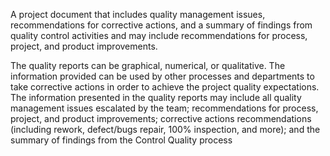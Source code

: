 A project document that includes quality management issues, recommendations for corrective actions, 
and a summary of findings from quality control activities and may include recommendations for process, project, and 
product improvements.

The quality reports can be graphical, numerical, or qualitative. The information provided can be used by other 
processes and departments to take corrective actions in order to achieve the project quality expectations. The information 
presented in the quality reports may include all quality management issues escalated by the team; recommendations for 
process, project, and product improvements; corrective actions recommendations (including rework, defect/bugs repair, 
100% inspection, and more); and the summary of findings from the Control Quality process
